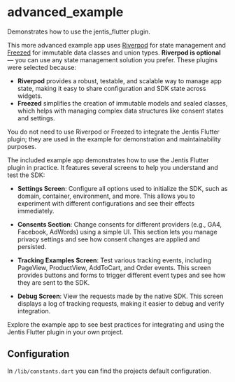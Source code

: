 # advanced_example

Demonstrates how to use the jentis_flutter plugin.

This more advanced example app uses [Riverpod](https://riverpod.dev/) for state management and [Freezed](https://pub.dev/packages/freezed) for immutable data classes and union types. **Riverpod is optional** — you can use any state management solution you prefer. These plugins were selected because:

- **Riverpod** provides a robust, testable, and scalable way to manage app state, making it easy to share configuration and SDK state across widgets.
- **Freezed** simplifies the creation of immutable models and sealed classes, which helps with managing complex data structures like consent states and settings.

You do not need to use Riverpod or Freezed to integrate the Jentis Flutter plugin; they are used in the example for demonstration and maintainability purposes.

The included example app demonstrates how to use the Jentis Flutter plugin in practice. It features several screens to help you understand and test the SDK:

- **Settings Screen**: Configure all options used to initialize the SDK, such as domain, container, environment, and more. This allows you to experiment with different configurations and see their effects immediately.

- **Consents Section**: Change consents for different providers (e.g., GA4, Facebook, AdWords) using a simple UI. This section lets you manage privacy settings and see how consent changes are applied and persisted.

- **Tracking Examples Screen**: Test various tracking events, including PageView, ProductView, AddToCart, and Order events. This screen provides buttons and forms to trigger different event types and see how they are sent to the SDK.

- **Debug Screen**: View the requests made by the native SDK. This screen displays a log of tracking requests, making it easier to debug and verify integration.

Explore the example app to see best practices for integrating and using the Jentis Flutter plugin in your own project.

## Configuration

In `/lib/constants.dart` you can find the projects default configuration.
